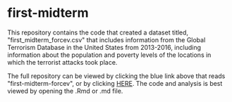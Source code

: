 # first-midterm
This repository contains the code that created a dataset titled, "first_midterm_forcev.csv" that includes information from the Global Terrorism Database in the United States from 2013-2016, including information about the population and poverty levels of the locations in which the terrorist attacks took place. 

The full repository can be viewed by clicking the blue link above that reads "first-midterm-forcev", or by clicking [HERE](https://github.com/sta518/first-midterm-forcev). The code and analysis is best viewed by opening the .Rmd or .md file.
